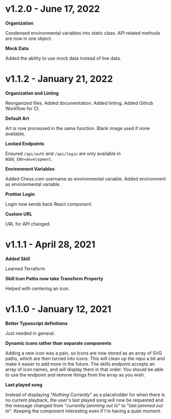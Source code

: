 # v1.2.0 - June 17, 2022

**Organization**

Condensed environmental variables into static class.
API related methods are now in one object.

**Mock Data**

Added the ability to use mock data instead of live data.

# v1.1.2 - January 21, 2022

**Organization and Linting**

Reorganized files.
Added documentation.
Added linting.
Added Github Workflow for CI.

**Default Art**

Art is now processed in the same function.
Blank image used if none available.

**Locked Endpoints**

Ensured `/api/auth` and `/api/login` are only available in `NODE_ENV=development`.

**Environment Variables**

Added Chess.com username as environmental variable.
Added environment as environmental variable.

**Prettier Login**

Login now sends back React component.

**Custom URL**

URL for API changed.

# v1.1.1 - April 28, 2021

**Added Skill**

Learned Terraform

**Skill Icon Paths now take Transform Property**

Helped with centering an icon.

# v1.1.0 - January 12, 2021

**Better Typescript definitions**

Just needed in general.

**Dynamic icons rather than separate components**

Adding a new icon was a pain, so Icons are now stored as an array of SVG paths, which are then turned into icons. This will clean up the repo a bit and make it easier to add more in the future. The skills endpoint accepts an array of icon names, and will display them in that order. You should be able to use the endpoint and remove things from the array as you wish.

**Last played song**

Instead of displaying "*Nothing Currently*" as a placeholder for when there is no current playback, the user's last played song will now be requested and the message changed from "*currently jamming out to*" to "*last jammed out to*". Keeping the component interesting even if I'm having a quiet moment.